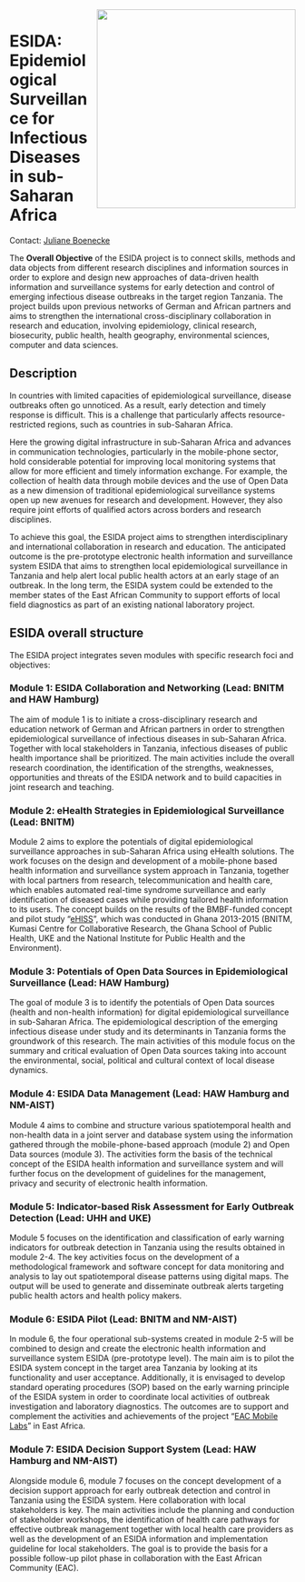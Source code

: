 <img align="right" src="/img/logos/ESIDA.png" width="350" />

# ESIDA: Epidemiological Surveillance for Infectious Diseases in sub-Saharan Africa

Contact: [Juliane Boenecke](mailto:Juliane.Boenecke@haw-hamburg.de)

The **Overall Objective** of the ESIDA project is to connect skills, methods and data objects from different research disciplines and information sources in order to explore and design new approaches of data-driven health information and surveillance systems for early detection and control of emerging infectious disease outbreaks in the target region Tanzania. The project builds upon previous networks of German and African partners and aims to strengthen the international cross-disciplinary collaboration in research and education, involving epidemiology, clinical research, biosecurity, public health, health geography, environmental sciences, computer and data sciences.

## Description

In countries with limited capacities of epidemiological surveillance, disease outbreaks often go unnoticed. As a result, early detection and timely response is difficult. This is a challenge that particularly affects resource-restricted regions, such as countries in sub-Saharan Africa.

Here the growing digital infrastructure in sub-Saharan Africa and advances in communication technologies, particularly in the mobile-phone sector, hold considerable potential for improving local monitoring systems that allow for more efficient and timely information exchange. For example, the collection of health data through mobile devices and the use of Open Data as a new dimension of traditional epidemiological surveillance systems open up new avenues for research and development. However, they also require joint efforts of qualified actors across borders and research disciplines.

To achieve this goal, the ESIDA project aims to strengthen interdisciplinary and international collaboration in research and education. The anticipated outcome is the pre-prototype electronic health information and surveillance system ESIDA that aims to strengthen local epidemiological surveillance in Tanzania and help alert local public health actors at an early stage of an outbreak. In the long term, the ESIDA system could be extended to the member states of the East African Community to support efforts of local field diagnostics as part of an existing national laboratory project.

## ESIDA overall structure

The ESIDA project integrates seven modules with specific research foci and objectives:

### Module 1: ESIDA Collaboration and Networking (Lead: BNITM and HAW Hamburg)

The aim of module 1 is to initiate a cross-disciplinary research and education network of German and African partners in order to strengthen epidemiological surveillance of infectious diseases in sub-Saharan Africa. Together with local stakeholders in Tanzania, infectious diseases of public health importance shall be prioritized. The main activities include the overall research coordination, the identification of the strengths, weaknesses, opportunities and threats of the ESIDA network and to build capacities in joint research and teaching.

### Module 2: eHealth Strategies in Epidemiological Surveillance (Lead: BNITM)

Module 2 aims to explore the potentials of digital epidemiological surveillance approaches in sub-Saharan Africa using eHealth solutions. The work focuses on the design and development of a mobile-phone based health information and surveillance system approach in Tanzania, together with local partners from research, telecommunication and health care, which enables automated real-time syndrome surveillance and early identification of diseased cases while providing tailored health information to its users. The concept builds on the results of the BMBF-funded concept and pilot study “[eHISS](https://www.bnitm.de/en/research/research-groups/epidemiology-and-diagnostics/infectious-disease-epidemiology-department/research-development/)”, which was conducted in Ghana 2013-2015 (BNITM, Kumasi Centre for Collaborative Research, the Ghana School of Public Health, UKE and the National Institute for Public Health and the Environment).

### Module 3: Potentials of Open Data Sources in Epidemiological Surveillance (Lead: HAW Hamburg)

The goal of module 3 is to identify the potentials of Open Data sources (health and non-health information) for digital epidemiological surveillance in sub-Saharan Africa. The epidemiological description of the emerging infectious disease under study and its determinants in Tanzania forms the groundwork of this research. The main activities of this module focus on the summary and critical evaluation of Open Data sources taking into account the environmental, social, political and cultural context of local disease dynamics.

### Module 4: ESIDA Data Management (Lead: HAW Hamburg and NM-AIST)

Module 4 aims to combine and structure various spatiotemporal health and non-health data in a joint server and database system using the information gathered through the mobile-phone-based approach (module 2) and Open Data sources (module 3). The activities form the basis of the technical concept of the ESIDA health information and surveillance system and will further focus on the development of guidelines for the management, privacy and security of electronic health information.

### Module 5: Indicator-based Risk Assessment for Early Outbreak Detection (Lead: UHH and UKE)

Module 5 focuses on the identification and classification of early warning indicators for outbreak detection in Tanzania using the results obtained in module 2-4. The key activities focus on the development of a methodological framework and software concept for data monitoring and analysis to lay out spatiotemporal disease patterns using digital maps. The output will be used to generate and disseminate outbreak alerts targeting public health actors and health policy makers.

### Module 6: ESIDA Pilot (Lead: BNITM and NM-AIST)

In module 6, the four operational sub-systems created in module 2-5 will be combined to design and create the electronic health information and surveillance system ESIDA (pre-prototype level). The main aim is to pilot the ESIDA system concept in the target area Tanzania by looking at its functionality and user acceptance. Additionally, it is envisaged to develop standard operating procedures (SOP) based on the early warning principle of the ESIDA system in order to coordinate local activities of outbreak investigation and laboratory diagnostics. The outcomes are to support and complement the activities and achievements of the project “[EAC Mobile Labs](http://mobilelabs.eac.int/)” in East Africa.

### Module 7: ESIDA Decision Support System (Lead: HAW Hamburg and NM-AIST)

Alongside module 6, module 7 focuses on the concept development of a decision support approach for early outbreak detection and control in Tanzania using the ESIDA system. Here collaboration with local stakeholders is key. The main activities include the planning and conduction of stakeholder workshops, the identification of health care pathways for effective outbreak management together with local health care providers as well as the development of an ESIDA information and implementation guideline for local stakeholders. The goal is to provide the basis for a possible follow-up pilot phase in collaboration with the East African Community (EAC).
